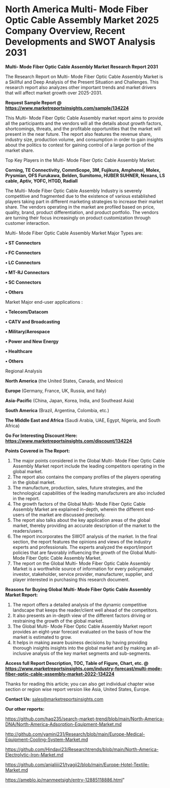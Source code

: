 # North America Multi- Mode Fiber Optic Cable Assembly Market 2025 Company Overview, Recent Developments and SWOT Analysis 2031

<strong>Multi- Mode Fiber Optic Cable Assembly Market Research Report 2031</strong>

The Research Report on Multi- Mode Fiber Optic Cable Assembly Market is a Skillful and Deep Analysis of the Present Situation and Challenges. This research report also analyzes other important trends and market drivers that will affect market growth over 2025-2031.

<strong>Request Sample Report @ <a href=https://www.marketreportsinsights.com/sample/134224>https://www.marketreportsinsights.com/sample/134224</a></strong>

This Multi- Mode Fiber Optic Cable Assembly market report aims to provide all the participants and the vendors will all the details about growth factors, shortcomings, threats, and the profitable opportunities that the market will present in the near future. The report also features the revenue share, industry size, production volume, and consumption in order to gain insights about the politics to contest for gaining control of a large portion of the market share.

Top Key Players in the Multi- Mode Fiber Optic Cable Assembly Market:

<strong>Corning, TE Connectivity, CommScope, 3M, Fujikura, Amphenol, Molex, Prysmian, OFS Furukawa, Belden, Sumitomo, HUBER  SUHNER, Nexans, LS cable, Aptiv, YOFC, HTGD, Radiall</strong>

The Multi- Mode Fiber Optic Cable Assembly Industry is severely competitive and fragmented due to the existence of various established players taking part in different marketing strategies to increase their market share. The vendors operating in the market are profiled based on price, quality, brand, product differentiation, and product portfolio. The vendors are turning their focus increasingly on product customization through customer interaction.

Multi- Mode Fiber Optic Cable Assembly Market Major Types are:

<strong>• ST Connectors

• FC Connectors

• LC Connectors

• MT-RJ Connectors

• SC Connectors

• Others</strong>

Market Major end-user applications :

<strong>• Telecom/Datacom

• CATV and Broadcasting

• Military/Aerospace

• Power and New Energy

• Healthcare

• Others</strong>

Regional Analysis

</u><strong><b>North America</b></strong> (the United States, Canada, and Mexico)

<strong><b>Europe </b></strong>(Germany, France, UK, Russia, and Italy)

<strong><b>Asia-Pacific</b></strong> (China, Japan, Korea, India, and Southeast Asia)

<strong><b>South America</b></strong> (Brazil, Argentina, Colombia, etc.)

<strong><b>The Middle East and Africa</b></strong> (Saudi Arabia, UAE, Egypt, Nigeria, and South Africa)

<strong>Go For Interesting Discount Here: <a href=https://www.marketreportsinsights.com/discount/134224>https://www.marketreportsinsights.com/discount/134224</a></strong>

<strong>Points Covered in The Report:</strong>
<ol>
  <li>The major points considered in the Global Multi- Mode Fiber Optic Cable Assembly Market report include the leading competitors operating in the global market.</li>
  <li>The report also contains the company profiles of the players operating in the global market.</li>
  <li>The manufacture, production, sales, future strategies, and the technological capabilities of the leading manufacturers are also included in the report.</li>
  <li>The growth factors of the Global Multi- Mode Fiber Optic Cable Assembly Market are explained in-depth, wherein the different end-users of the market are discussed precisely.</li>
  <li>The report also talks about the key application areas of the global market, thereby providing an accurate description of the market to the readers/users.</li>
  <li>The report incorporates the SWOT analysis of the market. In the final section, the report features the opinions and views of the industry experts and professionals. The experts analyzed the export/import policies that are favorably influencing the growth of the Global Multi- Mode Fiber Optic Cable Assembly Market.</li>
  <li>The report on the Global Multi- Mode Fiber Optic Cable Assembly Market is a worthwhile source of information for every policymaker, investor, stakeholder, service provider, manufacturer, supplier, and player interested in purchasing this research document.</li>
</ol>
<strong>Reasons for Buying Global Multi- Mode Fiber Optic Cable Assembly Market Report:</strong>

<ol>
  <li>The report offers a detailed analysis of the dynamic competitive landscape that keeps the reader/client well ahead of the competitors.</li>
  <li>It also presents an in-depth view of the different factors driving or restraining the growth of the global market.</li>
  <li>The Global Multi- Mode Fiber Optic Cable Assembly Market report provides an eight-year forecast evaluated on the basis of how the market is estimated to grow.</li>
  <li>It helps in making aware business decisions by having providing thorough insights insights into the global market and by making an all-inclusive analysis of the key market segments and sub-segments.</li>
</ol>
<strong>Access full Report Description, TOC, Table of Figure, Chart, etc. @ <a href=https://www.marketreportsinsights.com/industry-forecast/multi-mode-fiber-optic-cable-assembly-market-2022-134224>https://www.marketreportsinsights.com/industry-forecast/multi-mode-fiber-optic-cable-assembly-market-2022-134224</a></strong>


Thanks for reading this article; you can also get individual chapter wise section or region wise report version like Asia, United States, Europe.

<strong>Contact Us:</strong>
sales@marketreportsinsights.com

<strong>Our other reports:</strong>

<a href=https://github.com/haq235/search-market-trend/blob/main/North-America-DNA/North-America-Adsorption-Equipment-Market.md>https://github.com/haq235/search-market-trend/blob/main/North-America-DNA/North-America-Adsorption-Equipment-Market.md</a>

<a href=http://github.com/yamini231/Research/blob/main/Europe-Medical-Equipment-Cooling-System-Market.md>http://github.com/yamini231/Research/blob/main/Europe-Medical-Equipment-Cooling-System-Market.md</a>

<a href=https://github.com/Hindavi23/Researchtrends/blob/main/North-America-Electrolytic-Iron-Market.md>https://github.com/Hindavi23/Researchtrends/blob/main/North-America-Electrolytic-Iron-Market.md</a>

<a href=https://github.com/anjaliiii21/tyagii2/blob/main/Europe-Hotel-Textile-Market.md>https://github.com/anjaliiii21/tyagii2/blob/main/Europe-Hotel-Textile-Market.md</a>

<a href=https://ameblo.jp/manmeetsigh/entry-12885118886.html>https://ameblo.jp/manmeetsigh/entry-12885118886.html</a>"
